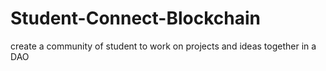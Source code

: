 # Student-Connect-Blockchain
create a community of student to work on projects and ideas together in a DAO
